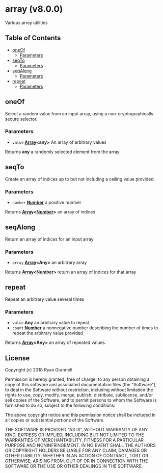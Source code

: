 # array (v8.0.0)

Various array utilities

## Table of Contents

- [oneOf](#oneof)
  * [Parameters](#parameters)
- [seqTo](#seqto)
  * [Parameters](#parameters-1)
- [seqAlong](#seqalong)
  * [Parameters](#parameters-2)
- [repeat](#repeat)
  * [Parameters](#parameters-3)

<!-- Generated by documentation.js. Update this documentation by updating the source code. -->

## oneOf

Select a random value from an input array, using a non-cryptographically secure selector.

### Parameters

-   `value` **[Array][1]&lt;any>** An array of arbitrary values

Returns **any** a randomly selected element from the array

## seqTo

Create an array of indices up to but not including a ceiling value provided.

### Parameters

-   `number` **[Number][2]** a positive number

Returns **[Array][1]&lt;[Number][2]>** an array of indices

## seqAlong

Return an array of indices for an input array

### Parameters

-   `array` **[Array][1]&lt;Any>** an arbitrary array

Returns **[Array][1]&lt;[Number][2]>** return an array of indices for that array

## repeat

Repeat an arbitrary value several times

### Parameters

-   `value` **Any** an arbitrary value to repeat
-   `count` **[Number][2]** a nonnegative number describing the number of times to repeat the arbitrary value provided

Returns **[Array][1]&lt;Any>** an array of repeated values.

[1]: https://developer.mozilla.org/docs/Web/JavaScript/Reference/Global_Objects/Array

[2]: https://developer.mozilla.org/docs/Web/JavaScript/Reference/Global_Objects/Number

## License


Copyright (c) 2018 Ryan Grannell

Permission is hereby granted, free of charge, to any person obtaining a copy
of this software and associated documentation files (the "Software"), to deal
in the Software without restriction, including without limitation the rights
to use, copy, modify, merge, publish, distribute, sublicense, and/or sell
copies of the Software, and to permit persons to whom the Software is
furnished to do so, subject to the following conditions:

The above copyright notice and this permission notice shall be included in all
copies or substantial portions of the Software.

THE SOFTWARE IS PROVIDED "AS IS", WITHOUT WARRANTY OF ANY KIND, EXPRESS OR
IMPLIED, INCLUDING BUT NOT LIMITED TO THE WARRANTIES OF MERCHANTABILITY,
FITNESS FOR A PARTICULAR PURPOSE AND NONINFRINGEMENT. IN NO EVENT SHALL THE
AUTHORS OR COPYRIGHT HOLDERS BE LIABLE FOR ANY CLAIM, DAMAGES OR OTHER
LIABILITY, WHETHER IN AN ACTION OF CONTRACT, TORT OR OTHERWISE, ARISING FROM,
OUT OF OR IN CONNECTION WITH THE SOFTWARE OR THE USE OR OTHER DEALINGS IN THE
SOFTWARE.